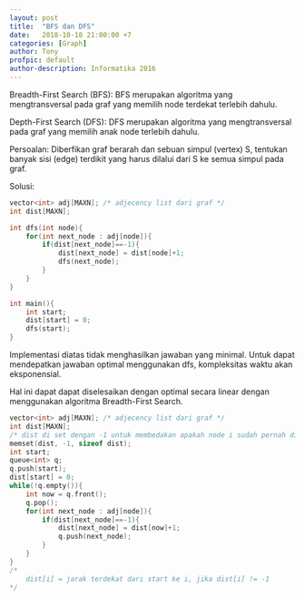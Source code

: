 ```yaml
---
layout: post
title:  "BFS dan DFS"
date:   2018-10-18 21:00:00 +7
categories: [Graph]
author: Tony
profpic: default
author-description: Informatika 2016
---
```


Breadth-First Search (BFS):
BFS merupakan algoritma yang mengtransversal pada graf yang memilih node terdekat terlebih dahulu.

Depth-First Search (DFS):
DFS merupakan algoritma yang mengtransversal pada graf yang memilih anak node terlebih dahulu.

Persoalan:
Diberfikan graf berarah dan sebuan simpul (vertex) S, tentukan banyak sisi (edge) terdikit yang harus dilalui dari S ke semua simpul pada graf.

Solusi:
```c++
vector<int> adj[MAXN]; /* adjecency list dari graf */
int dist[MAXN];

int dfs(int node){
    for(int next_node : adj[node]){
        if(dist[next_node]==-1){
            dist[next_node] = dist[node]+1;
            dfs(next_node);
        }
    }
}

int main(){
    int start;
    dist[start] = 0;
    dfs(start);
}
```

Implementasi diatas tidak menghasilkan jawaban yang minimal.
Untuk dapat mendepatkan jawaban optimal menggunakan dfs, kompleksitas waktu akan eksponensial.


Hal ini dapat dapat diselesaikan dengan optimal secara linear dengan menggunakan algoritma Breadth-First Search.

```c++
vector<int> adj[MAXN]; /* adjecency list dari graf */
int dist[MAXN];
/* dist di set dengan -1 untuk membedakan apakah node i sudah pernah dilewati atau belum dengan jarak terdekat */
memset(dist, -1, sizeof dist);
int start;
queue<int> q;
q.push(start);
dist[start] = 0;
while(!q.empty()){
    int now = q.front();
    q.pop();
    for(int next_node : adj[node]){
        if(dist[next_node]==-1){
            dist[next_node] = dist[now]+1;
            q.push(next_node);
        }
    }
}
/*
    dist[i] = jarak terdekat dari start ke i, jika dist[i] != -1
*/
```
